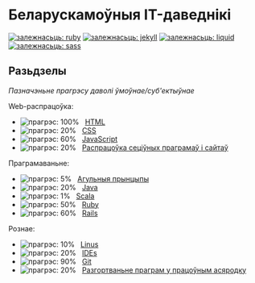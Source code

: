 # Беларускамоўныя IT-даведнікі
[![залежнасьць: ruby](https://img.shields.io/badge/%D0%B7%D0%B0%D0%BB%D0%B5%D0%B6%D0%BD%D0%B0%D1%81%D1%8C%D1%86%D1%8C-ruby-blue.svg)](https://www.ruby-lang.org/en/)
[![залежнасьць: jekyll](https://img.shields.io/badge/%D0%B7%D0%B0%D0%BB%D0%B5%D0%B6%D0%BD%D0%B0%D1%81%D1%8C%D1%86%D1%8C-jekyll-blue.svg)](http://jekyllrb.com/)
[![залежнасьць: liquid](https://img.shields.io/badge/%D0%B7%D0%B0%D0%BB%D0%B5%D0%B6%D0%BD%D0%B0%D1%81%D1%8C%D1%86%D1%8C-liquid-blue.svg)](http://shopify.github.io/liquid/)
[![залежнасьць: sass](https://img.shields.io/badge/%D0%B7%D0%B0%D0%BB%D0%B5%D0%B6%D0%BD%D0%B0%D1%81%D1%8C%D1%86%D1%8C-sass-blue.svg)](http://sass-lang.com/)

## Разьдзелы

_Пазначэньне прагрэсу даволі ўмоўнае/суб'ектыўнае_

Web-распрацоўка:

* ![прагрэс: 100%](https://img.shields.io/badge/%D0%BF%D1%80%D0%B0%D0%B3%D1%80%D1%8D%D1%81-100%25-green.svg)&nbsp;&nbsp;&nbsp;[HTML](https://yurtsevich.github.io/refs/html/)
* ![прагрэс: 20%](https://img.shields.io/badge/%D0%BF%D1%80%D0%B0%D0%B3%D1%80%D1%8D%D1%81-20%25%20%20-orange.svg)&nbsp;&nbsp;&nbsp;[CSS](https://yurtsevich.github.io/refs/css/)
* ![прагрэс: 60%](https://img.shields.io/badge/%D0%BF%D1%80%D0%B0%D0%B3%D1%80%D1%8D%D1%81-60%25%20%20-yellow.svg)&nbsp;&nbsp;&nbsp;[JavaScript](https://yurtsevich.github.io/refs/js/)
* ![прагрэс: 20%](https://img.shields.io/badge/%D0%BF%D1%80%D0%B0%D0%B3%D1%80%D1%8D%D1%81-20%25%20%20-orange.svg)&nbsp;&nbsp;&nbsp;[Распрацоўка сеціўных праграмаў і сайтаў](https://yurtsevich.github.io/refs/web/)

Праграмаваньне:

* ![прагрэс: 5%](https://img.shields.io/badge/%D0%BF%D1%80%D0%B0%D0%B3%D1%80%D1%8D%D1%81-5%25%20%20%20%20-red.svg)&nbsp;&nbsp;&nbsp;[Агульныя прынцыпы](https://yurtsevich.github.io/refs/coding/)
* ![прагрэс: 20%](https://img.shields.io/badge/%D0%BF%D1%80%D0%B0%D0%B3%D1%80%D1%8D%D1%81-20%25%20%20-orange.svg)&nbsp;&nbsp;&nbsp;[Java](https://yurtsevich.github.io/refs/java/)
* ![прагрэс: 1%](https://img.shields.io/badge/%D0%BF%D1%80%D0%B0%D0%B3%D1%80%D1%8D%D1%81-1%25%20%20%20%20-red.svg)&nbsp;&nbsp;&nbsp;[Scala](https://yurtsevich.github.io/refs/scala/)
* ![прагрэс: 50%](https://img.shields.io/badge/%D0%BF%D1%80%D0%B0%D0%B3%D1%80%D1%8D%D1%81-50%25%20%20-yellow.svg)&nbsp;&nbsp;&nbsp;[Ruby](https://yurtsevich.github.io/refs/ruby/)
* ![прагрэс: 60%](https://img.shields.io/badge/%D0%BF%D1%80%D0%B0%D0%B3%D1%80%D1%8D%D1%81-60%25%20%20-yellow.svg)&nbsp;&nbsp;&nbsp;[Rails](https://yurtsevich.github.io/refs/rails/)

Рознае:

* ![прагрэс: 10%](https://img.shields.io/badge/%D0%BF%D1%80%D0%B0%D0%B3%D1%80%D1%8D%D1%81-10%25%20%20-orange.svg)&nbsp;&nbsp;&nbsp;[Linus](https://yurtsevich.github.io/refs/linux/)
* ![прагрэс: 20%](https://img.shields.io/badge/%D0%BF%D1%80%D0%B0%D0%B3%D1%80%D1%8D%D1%81-20%25%20%20-orange.svg)&nbsp;&nbsp;&nbsp;[IDEs](https://yurtsevich.github.io/refs/ides/)
* ![прагрэс: 90%](https://img.shields.io/badge/%D0%BF%D1%80%D0%B0%D0%B3%D1%80%D1%8D%D1%81-90%25%20%20-green.svg)&nbsp;&nbsp;&nbsp;[Git](https://yurtsevich.github.io/refs/git/)
* ![прагрэс: 20%](https://img.shields.io/badge/%D0%BF%D1%80%D0%B0%D0%B3%D1%80%D1%8D%D1%81-20%25%20%20-orange.svg)&nbsp;&nbsp;&nbsp;[Разгортваньне праграм у працоўным асяродку](https://yurtsevich.github.io/refs/deploy/)

